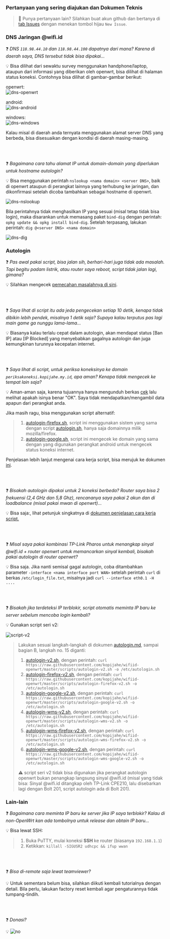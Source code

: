 ### **Pertanyaan yang sering diajukan dan Dokumen Teknis**

> :loudspeaker: Punya pertanyaan lain? Silahkan buat akun github dan bertanya di [tab Issues](https://github.com/kopijahe/wifiid-openwrt/issues) dengan menekan tombol hijau `New Issue`.

### **DNS Jaringan @wifi.id**

:question: _DNS `118.98.44.10` dan `118.98.44.100` dapatnya dari mana? Karena di daerah saya, DNS tersebut tidak bisa dipakai..._

:bulb: Bisa dilihat dari sewaktu survey menggunakan handphone/laptop, ataupun dari informasi yang diberikan oleh openwrt, bisa dilihat di halaman status koneksi. Contohnya bisa dilihat di gambar-gambar berikut:

   openwrt:  
   ![dns-openwrt](pics/technical-info/DNS-openwrt.png)

   android:  
   ![dns-android](pics/technical-info/DNS-android.png)

   windows:  
   ![dns-windows](pics/technical-info/DNS-windows.png)

Kalau misal di daerah anda ternyata menggunakan alamat server DNS yang berbeda, bisa disesuaikan dengan kondisi di daerah masing-masing.

<br><br>

:question:  _Bagaimana cara tahu alamat IP untuk domain-domain yang diperlukan untuk hostname autologin?_

:bulb: Bisa menggunakan perintah `nslookup <nama domain> <server DNS>`, baik di openwrt ataupun di perangkat lainnya yang terhubung ke jaringan, dan dikonfirmasi setelah dicoba tambahkan sebagai hostname di openwrt.

   ![dns-nslookup](pics/technical-info/DNS-nslookup.png)
	
Bila perintahnya tidak menghasilkan IP yang sesuai (misal tetap tidak bisa login), maka disarankan untuk memasang paket `bind-dig` dengan perintah: `opkg update && opkg install bind-dig`. Setelah terpasang, lakukan perintah: `dig @<server DNS> <nama domain>`

   ![dns-dig](pics/technical-info/DNS-dig.png)

### **Autologin**

:question: _Pas awal pakai script, bisa jalan sih, berhari-hari juga tidak ada masalah. Tapi begitu padam listrik, atau router saya reboot, script tidak jalan lagi, gimana?_

:bulb: Silahkan mengecek [pemecahan masalahnya di sini](https://github.com/kopijahe/wifiid-openwrt/issues/4).

<br><br>

:question: _Saya lihat di script itu ada jeda pengecekan setiap 10 detik, kenapa tidak dibikin lebih pendek, misalnya 1 detik saja? Supaya kalau terputus pas lagi main game ga nunggu lama-lama..._

:bulb: Biasanya kalau terlalu cepat dalam autologin, akan mendapat status \[Ban IP\] atau \[IP Blocked\] yang menyebabkan gagalnya autologin dan juga kemungkinan turunnya kecepatan internet.

<br><br>

:question: _Saya lihat di script, untuk periksa koneksinya ke domain `periksakoneksi.kopijahe.my.id`, apa aman? Kenapa tidak mengecek ke tempat lain saja?_

:bulb: Aman-aman saja, karena tujuannya hanya mengunduh berkas [cek](https://github.com/kopijahe/periksakoneksi.kopijahe.my.id/blob/master/cek) lalu melihat apakah isinya benar "OK". Saya tidak mendapatkan/mengambil data apapun dari perangkat anda.

Jika masih ragu, bisa menggunakan script alternatif:

> 1. [autologin-firefox.sh](scripts/autologin-firefox.sh), script ini menggunakan sistem yang sama dengan script [autologin.sh](scripts/autologin.sh), hanya saja domainnya milik mozilla/firefox.
> 2. [autologin-google.sh](scripts/autologin-google.sh), script ini mengecek ke domain yang sama dengan yang digunakan perangkat android untuk mengecek status koneksi internet.

Penjelasan lebih lanjut mengenai cara kerja script, bisa merujuk ke dokumen [ini](scripts/README.md).

<br><br>

:question: _Bisakah autologin dipakai untuk 2 koneksi berbeda? Router saya bisa 2 frekuensi (2,4 GHz dan 5,8 Ghz), rencananya saya pakai 2 akun dan di loadbalance (misal pakai mwan di openwrt)..._

:bulb: Bisa saja:, lihat petunjuk singkatnya di [dokumen penjelasan cara kerja script.](scripts/README.md#load-balance)

<br><br>

:question: _Misal saya pakai kombinasi TP-Link Pharos untuk menangkap sinyal <span></span>@wifi.id + router openwrt untuk memancarkan sinyal kembali, bisakah pakai autologin di router openwrt?_

:bulb: Bisa saja. Jika nanti semisal gagal autologin, coba ditambahkan parameter ```-interface <nama interface port WAN>``` setelah perintah ```curl``` di berkas ```/etc/login_file.txt```, misalnya jadi ```curl --interface eth0.1 -H ....```

<br><br>

:question: _Bisakah jika terdeteksi IP terblokir, script otomatis meminta IP baru ke server sebelum mencoba login kembali?_

:bulb: Gunakan script seri v2:

![script-v2](pics/autologin/anti-ip-block.png)

> Lakukan sesuai langkah-langkah di dokumen [autologin.md](autologin.md), sampai bagian B, langkah no. 15 diganti:
>
> 1. [autologin-v2.sh](scripts/autologin-v2.sh), dengan perintah: ```curl https://raw.githubusercontent.com/kopijahe/wifiid-openwrt/master/scripts/autologin-v2.sh -o /etc/autologin.sh```
> 2. [autologin-firefox-v2.sh](scripts/autologin-firefox-v2.sh), dengan perintah: ```curl https://raw.githubusercontent.com/kopijahe/wifiid-openwrt/master/scripts/autologin-firefox-v2.sh -o /etc/autologin.sh```
> 3. [autologin-google-v2.sh](scripts/autologin-google-v2.sh), dengan perintah: ```curl https://raw.githubusercontent.com/kopijahe/wifiid-openwrt/master/scripts/autologin-google-v2.sh -o /etc/autologin.sh```
> 4. [autologin-wms-v2.sh](scripts/autologin-v2.sh), dengan perintah: ```curl https://raw.githubusercontent.com/kopijahe/wifiid-openwrt/master/scripts/autologin-wms-v2.sh -o /etc/autologin.sh```
> 5. [autologin-wms-firefox-v2.sh](scripts/autologin-firefox-v2.sh), dengan perintah: ```curl https://raw.githubusercontent.com/kopijahe/wifiid-openwrt/master/scripts/autologin-wms-firefox-v2.sh -o /etc/autologin.sh```
> 6. [autologin-wms-google-v2.sh](scripts/autologin-google-v2.sh), dengan perintah: ```curl https://raw.githubusercontent.com/kopijahe/wifiid-openwrt/master/scripts/autologin-wms-google-v2.sh -o /etc/autologin.sh```
>
> :warning: script seri v2 tidak bisa digunakan jika perangkat autologin openwrt bukan penangkap langsung sinyal <span></span>@wifi.id (misal yang tidak bisa: Sinyal <span></span>@wifi.id ditangkap oleh TP-Link CPE210, lalu disebarkan lagi dengan Bolt 201, script autologin ada di Bolt 201).



### **Lain-lain**



:question: _Bagaimana cara meminta IP baru ke server jika IP saya terblokir? Kalau di non-OpenWrt kan ada tombolnya untuk release dan obtain IP baru..._

:bulb: Bisa lewat SSH:

> 1. Buka PuTTY, mulai koneksi **SSH** ke router (biasanya ```192.168.1.1```)
> 2. Ketikkan: ```killall -SIGUSR2 udhcpc && ifup wwan```

<br><br>

:question: _Bisa di-remote saja lewat teamviewer?_

:bulb: Untuk sementara belum bisa, silahkan diikuti kembali tutorialnya dengan detail. Bila perlu, lakukan factory reset kembali agar pengaturannya tidak tumpang-tindih.

<br><br>

:question: _Donasi?_

:bulb: ![no](https://media1.giphy.com/media/jl7eVqDXCFcm4/giphy.gif)
